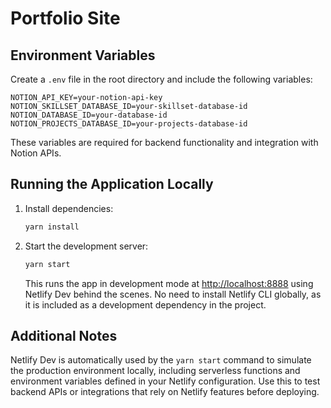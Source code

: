 # Portfolio Site

## **Environment Variables**

Create a `.env` file in the root directory and include the following variables:

```
NOTION_API_KEY=your-notion-api-key
NOTION_SKILLSET_DATABASE_ID=your-skillset-database-id
NOTION_DATABASE_ID=your-database-id
NOTION_PROJECTS_DATABASE_ID=your-projects-database-id
```

These variables are required for backend functionality and integration with Notion APIs.

## **Running the Application Locally**

1. Install dependencies:
   ```bash
   yarn install
   ```
2. Start the development server:
   ```bash
   yarn start
   ```
   This runs the app in development mode at [http://localhost:8888](http://localhost:8888) using Netlify Dev behind the scenes. No need to install Netlify CLI globally, as it is included as a development dependency in the project.

## **Additional Notes**

Netlify Dev is automatically used by the `yarn start` command to simulate the production environment locally, including serverless functions and environment variables defined in your Netlify configuration. Use this to test backend APIs or integrations that rely on Netlify features before deploying.
